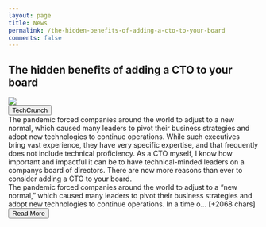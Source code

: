 ```yaml
---
layout: page
title: News
permalink: /the-hidden-benefits-of-adding-a-cto-to-your-board
comments: false
---
```


<div class="row">
<div class="col-12">
<h2>The hidden benefits of adding a CTO to your board</h2>
</div>
</div>
<div class="row">
<div class="col-12">
<img src="https://techcrunch.com/wp-content/uploads/2021/06/GettyImages-607969437.jpg?w=711">
</div>
</div>
<div class="row">
<div class="col-12 mt-2">
<button type="button" class="btn btn-outline-info">TechCrunch</button>
</div>
</div>
<div class="row">
<div class="col-12">
<div>The pandemic forced companies around the world to adjust to a new normal, which caused many leaders to pivot their business strategies and adopt new technologies to continue operations. While such executives bring vast experience, they have very specific expertise, and that frequently does not include technical proficiency. As a CTO myself, I know how important and impactful it can be to have technical-minded leaders on a companys board of directors. There are now more reasons than ever to consider adding a CTO to your board.</div>
</div>
</div>
<div class="row">
<div class="col-12">
<div>The pandemic forced companies around the world to adjust to a “new normal,” which caused many leaders to pivot their business strategies and adopt new technologies to continue operations. In a time o… [+2068 chars]</div>
</div>
</div>
<div class="row">
<div class="col-12 text-center">
<a href="http://techcrunch.com/2021/06/07/the-hidden-benefits-of-adding-a-cto-to-your-board/">
<button type="button" class="btn btn-info">Read More</button>
</a>
</div>
</div>

